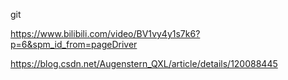 git

https://www.bilibili.com/video/BV1vy4y1s7k6?p=6&spm_id_from=pageDriver

https://blog.csdn.net/Augenstern_QXL/article/details/120088445

